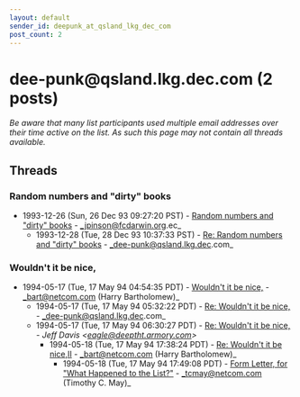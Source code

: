 ```yaml
---
layout: default
sender_id: deepunk_at_qsland_lkg_dec_com
post_count: 2
---
```


# dee-punk<span>@</span>qsland.lkg.dec.com (2 posts)

_Be aware that many list participants used multiple email addresses over their time active on the list. As such this page may not contain all threads available._

## Threads

### Random numbers and "dirty" books
+ 1993-12-26 (Sun, 26 Dec 93 09:27:20 PST) - [Random numbers and "dirty" books](/archive/1993/12/442335e516493e26bba2207e4b577373febcacd91f3cba348e702f065393dc61) - _jpinson@fcdarwin.org.ec_
  + 1993-12-28 (Tue, 28 Dec 93 10:37:33 PST) - [Re: Random numbers and "dirty" books](/archive/1993/12/3e69bf0e99298a5ad8117244fccc45788882a174d7de352db35d649c5df8a972) - _dee-punk@qsland.lkg.dec.com_

### Wouldn't it be nice,
+ 1994-05-17 (Tue, 17 May 94 04:54:35 PDT) - [Wouldn't it be nice,](/archive/1994/05/20a7d5be45a76b83f9139476a740251deac8de1af29a45a8ada2d8d5f36152a3) - _bart@netcom.com (Harry Bartholomew)_
  + 1994-05-17 (Tue, 17 May 94 05:32:22 PDT) - [Re: Wouldn't it be nice,](/archive/1994/05/2a3b038ba1e1a42fa8502233d12c7606e61f25c51abf1f2b8c22ea01e1aec7af) - _dee-punk@qsland.lkg.dec.com_
  + 1994-05-17 (Tue, 17 May 94 06:30:27 PDT) - [Re: Wouldn't it be nice,](/archive/1994/05/cffc4d464b2439c68d4283acbc45d3480b923fd4667a477091832d9e424bf54a) - _Jeff Davis \<eagle@deeptht.armory.com\>_
    + 1994-05-18 (Tue, 17 May 94 17:38:24 PDT) - [Re: Wouldn't it be nice,II](/archive/1994/05/36cef259de6a7d5c0e1bcd0a86b7606cae8de30cd1398b88c0142ce5e56f4be2) - _bart@netcom.com (Harry Bartholomew)_
      + 1994-05-18 (Tue, 17 May 94 17:49:08 PDT) - [Form Letter, for "What Happened to the List?"](/archive/1994/05/04fdda9cdac818ef48655830104a570251ab832a9038de68947245771f3b752f) - _tcmay@netcom.com (Timothy C. May)_

